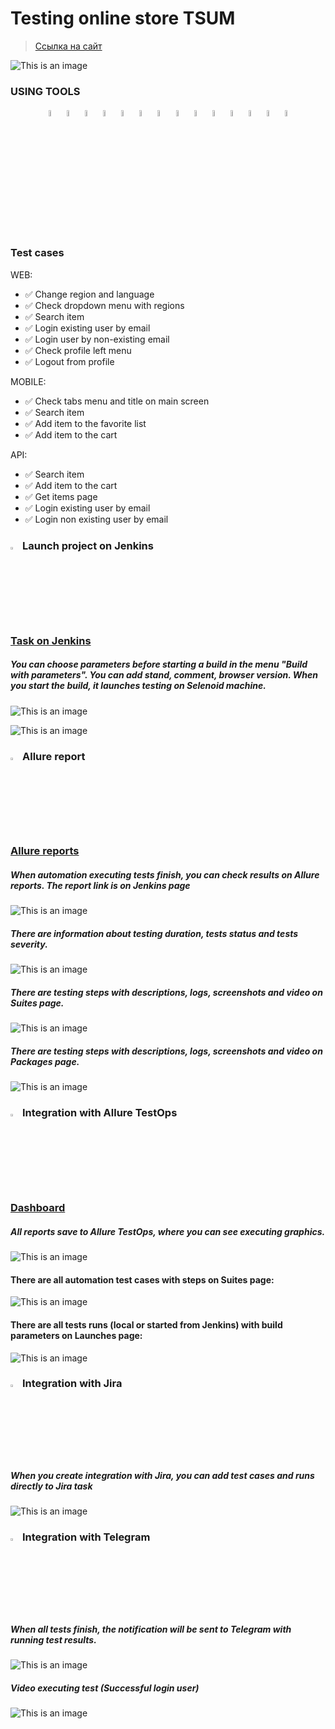 <h1> Testing online store TSUM</h1>

> <a target="_blank" href="https://www.tsum.ru/">Ссылка на сайт</a>

![This is an image](images/tsum_main_page.png)
<!-- Tools -->

### USING TOOLS
<p  align="center">
  <code><img width="5%" title="vscode" src="images/vscode.png"></code>
  <code><img width="5%" title="Python" src="images/python.png"></code>
  <code><img width="5%" title="Pytest" src="images/pytest.png"></code>
  <code><img width="5%" title="Selene" src="images/selene.png"></code>
  <code><img width="5%" title="Selenium" src="images/selenium.png"></code>
  <code><img width="5%" title="GitHub" src="images/github.png"></code>
  <code><img width="5%" title="Jenkins" src="images/jenkins.png"></code>
  <code><img width="5%" title="Docker" src="images/docker.png"></code>
  <code><img width="5%" title="Selenoid" src="images/selenoid.png"></code>
  <code><img width="5%" title="Allure Report" src="images/allure_report.png"></code>
  <code><img width="5%" title="Allure TestOps" src="images/allure_testops.png"></code>
  <code><img width="5%" title="Jira" src="images/jira.png"></code>
  <code><img width="5%" title="Postman" src="images/postman.png"></code>
  <code><img width="5%" title="Telegram" src="images/tg.png"></code>
</p>


<!-- Test Cases -->

### Test cases

WEB:
* ✅ Change region and language
* ✅ Check dropdown menu with regions
* ✅ Search item  
* ✅ Login existing user by email 
* ✅ Login user by non-existing email
* ✅ Check profile left menu 
* ✅ Logout from profile

MOBILE:
* ✅ Check tabs menu and title on main screen
* ✅ Search item  
* ✅ Add item to the favorite list
* ✅ Add item to the cart

API:
* ✅ Search item
* ✅ Add item to the cart
* ✅ Get items page
* ✅ Login existing user by email
* ✅ Login non existing user by email



<!-- Jenkins -->

### <img width="3%" title="Jenkins" src="images/jenkins.png"> Launch project on Jenkins

### [Task on Jenkins](https://jenkins.autotests.cloud/job/guru_final_project_python_SADfranco_TSUM)

##### You can choose parameters before starting a build in the menu "Build with parameters". You can add stand, comment, browser version. When you start the build, it launches testing on Selenoid machine.
![This is an image](images/jenkins_job.png)

![This is an image](images/jenkins_build_param.png)

<!-- Allure report -->

### <img width="3%" title="Allure Report" src="images/allure_report.png"> Allure report

### [Allure reports](https://jenkins.autotests.cloud/job/guru_final_project_python_SADfranco_TSUM/5/allure/#)

##### When automation executing tests finish, you can check results on Allure reports. The report link is on Jenkins page
![This is an image](images/allure_report_overview.png)

##### There are information about testing duration, tests status and tests severity.
![This is an image](images/allure_report_graphs.png)

##### There are testing steps with descriptions, logs, screenshots and video on Suites page.
![This is an image](images/allure_report_suites.png)

##### There are testing steps with descriptions, logs, screenshots and video on Packages page.
![This is an image](images/allure_report_packages.png)


<!-- Allure TestOps -->

### <img width="3%" title="Allure TestOps" src="images/allure_testops.png"> Integration with Allure TestOps

### [Dashboard](https://allure.autotests.cloud/project/4303/dashboards)

##### All reports save to Allure TestOps, where you can see executing graphics.
![This is an image](images/allure_testops_report.png)

#### There are all automation test cases with steps on Suites page:

![This is an image](images/allure_testops_tc.png)

#### There are all tests runs (local or started from Jenkins) with build parameters on Launches page:

![This is an image](images/allure_testops_launches.png)


<!-- Jira -->

### <img width="3%" title="Jira" src="images/jira.png"> Integration with Jira
##### When you create integration with Jira, you can add test cases and runs directly to Jira task

![This is an image](images/jira_tasks.png)


<!-- Telegram -->

### <img width="3%" title="Telegram" src="images/tg.png"> Integration with Telegram
##### When all tests finish, the notification will be sent to Telegram with running test results.

![This is an image](images/tg_bot_notification.png)

##### Video executing test (Successful login user)
![This is an image](images/video_login_user.gif)